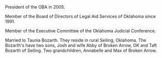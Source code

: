 ﻿---
fname: 'Rick'
lname: 'Bozarth'
id: 955
published: False
layout: judge-bio
---
President of the OBA in 2005.

Member of the Board of Directors of Legal Aid Services of Oklahoma since
1991.

Member of the Executive Committee of the Oklahoma Judicial Conference.

Married to Taunia Bozarth. They reside in rural Seiling, Oklahoma. The
Bozarth's have two sons, Josh and wife Abby of Broken Arrow, OK and Taft
Bozarth of Seiling. Two grandchildren, Annabelle and Max of Broken
Arrow.
